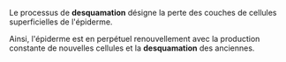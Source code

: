 Le processus de **desquamation** désigne la perte des couches de cellules superficielles de l'épiderme.

Ainsi, l'épiderme est en perpétuel renouvellement avec la production constante de nouvelles cellules et la **desquamation** des anciennes.